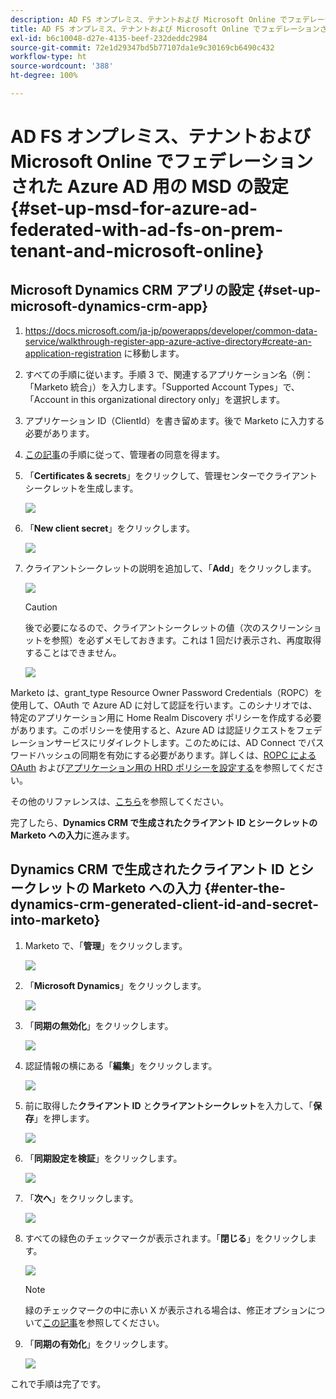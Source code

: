 ```yaml
---
description: AD FS オンプレミス、テナントおよび Microsoft Online でフェデレーションされた Azure AD 用の MSD の設定 — Marketo ドキュメント — 製品ドキュメント
title: AD FS オンプレミス、テナントおよび Microsoft Online でフェデレーションされた Azure AD 用の MSD の設定
exl-id: b6c10048-d27e-4135-beef-232deddc2984
source-git-commit: 72e1d29347bd5b77107da1e9c30169cb6490c432
workflow-type: ht
source-wordcount: '388'
ht-degree: 100%

---
```


# AD FS オンプレミス、テナントおよび Microsoft Online でフェデレーションされた Azure AD 用の MSD の設定 {#set-up-msd-for-azure-ad-federated-with-ad-fs-on-prem-tenant-and-microsoft-online}

## Microsoft Dynamics CRM アプリの設定 {#set-up-microsoft-dynamics-crm-app}

1. https://docs.microsoft.com/ja-jp/powerapps/developer/common-data-service/walkthrough-register-app-azure-active-directory#create-an-application-registration に移動します。

1. すべての手順に従います。手順 3 で、関連するアプリケーション名（例：「Marketo 統合」）を入力します。「Supported Account Types」で、「Account in this organizational directory only」を選択します。

1. アプリケーション ID（ClientId）を書き留めます。後で Marketo に入力する必要があります。

1. [この記事](/help/marketo/product-docs/crm-sync/microsoft-dynamics-sync/sync-setup/set-up-oauth-authentication-for-dynamics/grant-consent-for-client-id-and-app-registration.md)の手順に従って、管理者の同意を得ます。

1. 「**Certificates &amp; secrets**」をクリックして、管理センターでクライアントシークレットを生成します。

   ![](assets/set-up-msd-for-azure-ad-federated-1.png)

1. 「**New client secret**」をクリックします。

   ![](assets/set-up-msd-for-azure-ad-federated-2.png)

1. クライアントシークレットの説明を追加して、「**Add**」をクリックします。

   ![](assets/set-up-msd-for-azure-ad-federated-3.png)

   >[!CAUTION]
   >
   >後で必要になるので、クライアントシークレットの値（次のスクリーンショットを参照）を必ずメモしておきます。これは 1 回だけ表示され、再度取得することはできません。

   ![](assets/set-up-msd-for-azure-ad-federated-4.png)

Marketo は、grant_type Resource Owner Password Credentials（ROPC）を使用して、OAuth で Azure AD に対して認証を行います。このシナリオでは、特定のアプリケーション用に Home Realm Discovery ポリシーを作成する必要があります。このポリシーを使用すると、Azure AD は認証リクエストをフェデレーションサービスにリダイレクトします。このためには、AD Connect でパスワードハッシュの同期を有効にする必要があります。詳しくは、[ROPC による OAuth](https://docs.microsoft.com/ja-jp/azure/active-directory/develop/v2-oauth-ropc) および[アプリケーション用の HRD ポリシーを設定する](https://docs.microsoft.com/ja-jp/azure/active-directory/manage-apps/configure-authentication-for-federated-users-portal#example-set-an-hrd-policy-for-an-application)を参照してください。

その他のリファレンスは、[こちら](https://docs.microsoft.com/ja-jp/azure/active-directory/reports-monitoring/concept-all-sign-ins#:~:text=%E5%AF%BE%E8%A9%B1%E5%9E%8B%E3%83%A6%E3%83%BC%E3%82%B6%E3%83%BC%20%E3%82%B5%E3%82%A4%E3%83%B3%E3%82%A4%E3%83%B3%E3%81%AF%E3%80%81%E3%83%A6%E3%83%BC%E3%82%B6%E3%83%BC%E3%81%8C%20Azure%20AD%20%E3%81%AB%E8%AA%8D%E8%A8%BC%E8%A6%81%E7%B4%A0%E3%82%92%E6%8F%90%E4%BE%9B%E3%81%99%E3%82%8B%E3%81%8B%E3%80%81Azure%20AD%20%E3%81%BE%E3%81%9F%E3%81%AF%E3%83%98%E3%83%AB%E3%83%91%E3%83%BC%20%E3%82%A2%E3%83%97%E3%83%AA%20%28Microsoft%20Authenticator%20%E3%82%A2%E3%83%97%E3%83%AA%E3%81%AA%E3%81%A9%29%20%E3%81%A8%E7%9B%B4%E6%8E%A5%E3%82%84%E3%82%8A%E5%8F%96%E3%82%8A%E3%81%99%E3%82%8B%E3%82%B5%E3%82%A4%E3%83%B3%E3%82%A4%E3%83%B3%E3%81%A7%E3%81%99%E3%80%82&amp;text=%E3%81%93%E3%81%AE%E3%83%AD%E3%82%B0%E3%81%AB%E3%81%AF%E3%80%81Azure%20AD%20%E3%81%A8%E9%80%A3%E6%90%BA%E3%81%97%E3%81%A6%E3%81%84%E3%82%8B%20ID%20%E3%83%97%E3%83%AD%E3%83%90%E3%82%A4%E3%83%80%E3%83%BC%E3%81%AB%E3%82%88%E3%82%8B%E3%83%95%E3%82%A7%E3%83%87%E3%83%AC%E3%83%BC%E3%82%B7%E3%83%A7%E3%83%B3%20%E3%82%B5%E3%82%A4%E3%83%B3%E3%82%A4%E3%83%B3%E3%82%82%E5%90%AB%E3%81%BE%E3%82%8C%E3%81%BE%E3%81%99%E3%80%82)を参照してください。

完了したら、**Dynamics CRM で生成されたクライアント ID とシークレットの Marketo への入力**&#x200B;に進みます。

## Dynamics CRM で生成されたクライアント ID とシークレットの Marketo への入力 {#enter-the-dynamics-crm-generated-client-id-and-secret-into-marketo}

1. Marketo で、「**管理**」をクリックします。

   ![](assets/set-up-msd-for-azure-ad-federated-5.png)

1. 「**Microsoft Dynamics**」をクリックします。

   ![](assets/set-up-msd-for-azure-ad-federated-6.png)

1. 「**同期の無効化**」をクリックします。

   ![](assets/set-up-msd-for-azure-ad-federated-7.png)

1. 認証情報の横にある「**編集**」をクリックします。

   ![](assets/set-up-msd-for-azure-ad-federated-8.png)

1. 前に取得した&#x200B;**クライアント ID** と&#x200B;**クライアントシークレット**&#x200B;を入力して、「**保存**」を押します。

   ![](assets/set-up-msd-for-azure-ad-federated-9.png)

1. 「**同期設定を検証**」をクリックします。

   ![](assets/set-up-msd-for-azure-ad-federated-10.png)

1. 「**次へ**」をクリックします。

   ![](assets/set-up-msd-for-azure-ad-federated-11.png)

1. すべての緑色のチェックマークが表示されます。「**閉じる**」をクリックします。

   ![](assets/set-up-msd-for-azure-ad-federated-12.png)

   >[!NOTE]
   >
   >緑のチェックマークの中に赤い X が表示される場合は、修正オプションについて[この記事](/help/marketo/product-docs/crm-sync/microsoft-dynamics-sync/sync-setup/validate-microsoft-dynamics-sync/fix-dynamics-validation-sync-issues.md)を参照してください。

1. 「**同期の有効化**」をクリックします。

   ![](assets/set-up-msd-for-azure-ad-federated-13.png)

これで手順は完了です。
